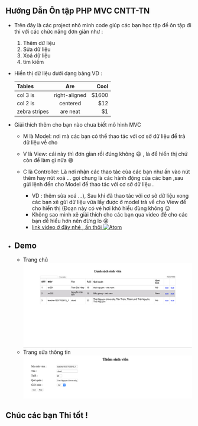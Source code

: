 ## Hướng Dẫn Ôn tập PHP MVC CNTT-TN
- Trên đây là các project nhỏ mình code giúp các bạn học tập để ôn tập đi thi với các chức năng đơn giản như :
    1. Thêm dữ liệu
    2. Sửa dữ liệu
    3. Xoá dữ liệu
    4. tìm kiếm
- Hiển thị dữ liệu dưới dạng bảng VD :

    | Tables        | Are           | Cool  |
    | ------------- |:-------------:| -----:|
    | col 3 is      | right-aligned | $1600 |
    | col 2 is      | centered      |   $12 |
    | zebra stripes | are neat      |    $1 |
 
- Giải thích thêm cho bạn nào chưa biết mô hình MVC
    * M là Model: nơi mà các bạn có thể thao tác với cơ sở dữ liệu để trả dữ liệu về cho 
         
    * V là View: cái này thì đơn gỉan rồi đúng không :laughing: , là để hiển thị chứ còn để làm gì nữa :smile:
         
    * C là Controller: Là nơi nhận các thao tác của các bạn như ấn vào nút thêm hay nút xoá ... gọi chung là các hành
    động của các bạn ,sau  gửi lệnh đến cho Model để thao tác với cơ sở dữ liệu .
        * VD : thêm sửa xoá ...), Sau khi đã thao tác với cơ sở dữ liệu 
              xong các bạn xẽ gửi dữ liệu vừa lấy được ở model trả về cho View để cho hiển thị (Đoạn này có vẻ hơi khó hiểu đùng  không 
              :stuck_out_tongue: 
        * Không sao mình xẽ giải thích cho các bạn qua video để cho các bạn dễ hiểu hơn  nên đừng lo :stuck_out_tongue_winking_eye:
        * [link video ở đây nhé , ấn thôi ![Atom](https://i.imgur.com/MlfBeJg.gif) ](https://i.imgur.com/MlfBeJg.gif)

  
- Demo 
    -
    - Trang chủ
    ![Atom](https://raw.githubusercontent.com/daihieptn97/On_PHP_MCV/master/image_example/Screen%20Shot%202018-12-07%20at%2019.06.45.png)
    - Trang sửa thông tin
    ![Atom](https://raw.githubusercontent.com/daihieptn97/On_PHP_MCV/master/image_example/Screen%20Shot%202018-12-07%20at%2019.07.26.png)
    
## Chúc các bạn Thi tốt !